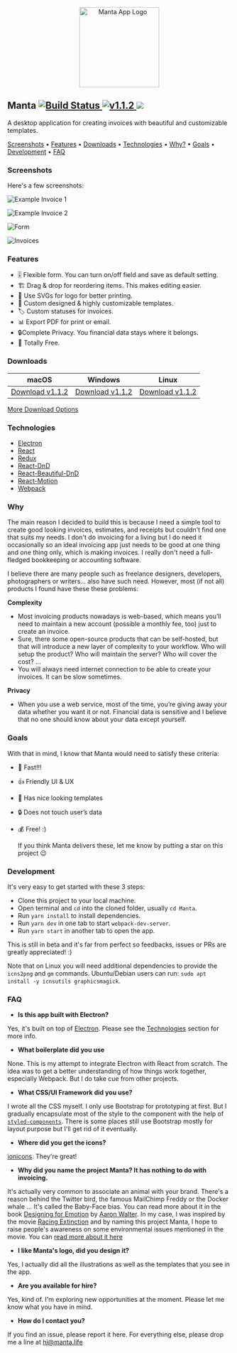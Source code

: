<p align="center">
  <img src="https://d26dzxoao6i3hh.cloudfront.net/items/0M0W110L142j0t2H0W2X/manta-logo.svg" alt="Manta App Logo" width="180" height="auto"/>
</p>

<h2>
  Manta
  <a href="https://travis-ci.org/hql287/Manta">
    <img src="https://travis-ci.org/hql287/Manta.svg?branch=dev" alt="Build Status">
  </a>
  <a href="https://github.com/hql287/Manta/releases/tag/v1.1.2">
    <img src="https://img.shields.io/badge/version-1.1.2-green.svg" alt="v1.1.2">
  </a>
  <a href="./LICENSE">
    <img src="https://img.shields.io/badge/license-GPL--3.0-blue.svg">
  </a>
</h2>

A desktop application for creating invoices with beautiful and customizable templates.

<a href="#screenshots">Screenshots</a> •
<a href="#features">Features</a> •
<a href="#downloads">Downloads</a> •
<a href="#technologies">Technologies</a> •
<a href="#why">Why?</a> •
<a href="#goals">Goals</a> •
<a href="#development">Development</a> •
<a href="#faq">FAQ</a>

### Screenshots

Here's a few screenshots:

![Example Invoice 1](https://d2ffutrenqvap3.cloudfront.net/items/2P1D0S412j0U2G0j443P/Sample%20Invoice%201.jpg?v=caa43ec7)

![Example Invoice 2](https://d2ffutrenqvap3.cloudfront.net/items/2X2s1z171A0w2j3Z2C0C/Sample%20Invoice%202.jpg?v=6e4e5945)

![Form](https://d2ffutrenqvap3.cloudfront.net/items/2z1m1t2f0E271p3T2w2v/Form%20UI.jpg?v=00bac22e)

![Invoices](https://d26dzxoao6i3hh.cloudfront.net/items/1u0O110V1R0V3W3f1a1k/screenshots3.jpg?v=8a5b5487)

### Features
* 🎚 Flexible form. You can turn on/off field and save as default setting.
* 🏗 Drag & drop for reordering items. This makes editing easier.
* 📐 Use SVGs for logo for better printing.
* 🎨  Custom designed & highly customizable templates.
* 🏷 Custom statuses for invoices.
* 📊 Export PDF for print or email.
* 🔒Complete Privacy. You financial data stays where it belongs.
* 💯 Totally Free.

### Downloads

macOS | Windows | Linux
-----------------| ---| ---|
<a href='https://github.com/hql287/Manta/releases/download/v1.1.2/Manta-1.1.2.dmg'>Download v1.1.2</a> | <a href='https://github.com/hql287/Manta/releases/download/v1.1.2/Manta.Setup.1.1.2.exe'>Download v1.1.2</a> | <a href='https://github.com/hql287/Manta/releases/download/v1.1.2/Manta-1.1.2-x86_64.AppImage'>Download v1.1.2</a> |

[More Download Options](https://github.com/hql287/Manta/releases)

### Technologies
* [Electron](https://github.com/electron/electron)
* [React](https://github.com/facebook/react)
* [Redux](https://github.com/reactjs/redux)
* [React-DnD](https://github.com/react-dnd/react-dnd)
* [React-Beautiful-DnD](https://github.com/atlassian/react-beautiful-dnd)
* [React-Motion](https://github.com/chenglou/react-motion)
* [Webpack](https://github.com/webpack/webpack)


### Why
The main reason I decided to build this is because I need a simple tool to create good looking invoices, estimates, and receipts but couldn't find one  that suits my needs. I don't do invoicing for a living but I do need it occasionally so an ideal invoicing app just needs to be good at one thing and one thing only, which is making invoices. I really don't need a full-fledged bookkeeping or accounting software.

I believe there are many people such as freelance designers, developers, photographers or writers... also have such need. However, most (if not all) products I found have these these problems:

**Complexity**

* Most invoicing products nowadays is web-based, which means you’ll need to maintain a new account (possible a monthly fee, too) just to create an invoice.
* Sure, there some open-source products that can be self-hosted, but that will introduce a new layer of complexity to your workflow. Who will setup the product? Who will maintain the server? Who will cover the cost? ...
* You will always need internet connection to be able to create your invoices. It can be slow sometimes.

**Privacy**

* When you use a web service, most of the time, you’re giving away your data whether you want it or not. Financial data is sensitive and I believe that no one should know about your data except yourself.


### Goals
With that in mind, I know that Manta would need to satisfy these criteria:

* 🚀 Fast!!!
* 👍 Friendly UI & UX
* 🎉 Has nice looking templates
* 🔒 Does not touch user’s data
* 💰 Free! :)

  If you think Manta delivers these, let me know by putting a star on this project 😉

### Development

It's very easy to get started with these 3 steps:

* Clone this project to your local machine.
* Open terminal and `cd` into the cloned folder, usually `cd Manta`.
* Run `yarn install` to install dependencies.
* Run `yarn dev` in one tab to start `webpack-dev-server`.
* Run `yarn start` in another tab to open the app.

This is still in beta and it's far from perfect so feedbacks, issues or PRs are greatly appreciated! :)

Note that on Linux you will need additional dependencies to provide the `icns2png` and `gm` commands.
Ubuntu/Debian users can run: `sudo apt install -y icnsutils graphicsmagick`.

### FAQ

* **Is this app built with Electron?**

Yes, it's built on top of [Electron](#). Please see the [Technologies](#technologies) section for more info.

* **What boilerplate did you use**

None. This is my attempt to integrate Electron with React from scratch. The idea was to get a better understanding of how things work together, especially Webpack.
But I do take cue from other projects.

* **What CSS/UI Framework did you use?**

I wrote all the CSS myself. I only use Bootstrap for prototyping at first. But I gradually encapsulate most of the style to the component with the help of [`styled-components`](https://www.styled-components.com/). There is some places still use Bootstrap mostly for layout purpose but I'll get rid of it eventually.

* **Where did you get the icons?**

[ionicons](http://ionicons.com/). They're great!

* **Why did you name the project Manta? It has nothing to do with invoicing.**

It's actually very common to associate an animal with your brand. There's a reason behind the Twitter bird, the famous MailChimp Freddy or the Docker whale ... It's called the Baby-Face bias. You can read more about it in the book [Designing for Emotion](https://abookapart.com/products/designing-for-emotion) by [Aaron Walter](http://aarronwalter.com/).
In my case, I was inspired by the movie [Racing Extinction](http://racingextinction.com/) and by naming this project Manta, I hope to raise people's awareness on some environmental issues mentioned in the movie. You can [read more about it here](https://manta.life/about)

* **I like Manta's logo, did you design it?**

Yes, I actually did all the illustrations as well as the templates that you see in the app.

* **Are you available for hire?**

Yes, kind of. I'm exploring new opportunities at the moment. Please let me know what you have in mind.

* **How do I contact you?**

If you find an issue, please report it here. For everything else, please drop me a line at hi@manta.life





